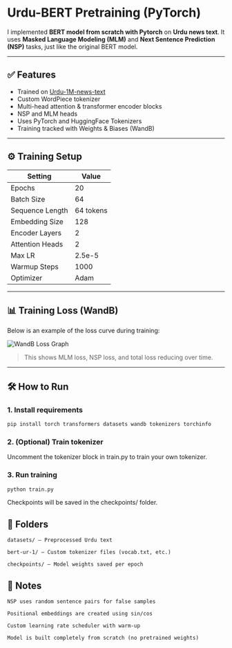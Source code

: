# Urdu-BERT Pretraining (PyTorch)

I implemented **BERT model from scratch with Pytorch** on **Urdu news text**. It uses **Masked Language Modeling (MLM)** and **Next Sentence Prediction (NSP)** tasks, just like the original BERT model.

---

## ✅ Features

- Trained on [Urdu-1M-news-text](https://huggingface.co/datasets/El-chapoo/Urdu-1M-news-text)
- Custom WordPiece tokenizer
- Multi-head attention & transformer encoder blocks
- NSP and MLM heads
- Uses PyTorch and HuggingFace Tokenizers
- Training tracked with Weights & Biases (WandB)

---
## ⚙️ Training Setup

| Setting            | Value       |
|--------------------|-------------|
| Epochs             | 20          |
| Batch Size         | 64          |
| Sequence Length    | 64 tokens   |
| Embedding Size     | 128         |
| Encoder Layers     | 2           |
| Attention Heads    | 2           |
| Max LR             | 2.5e-5      |
| Warmup Steps       | 1000        |
| Optimizer          | Adam        |

---
## 📊 Training Loss (WandB)

Below is an example of the loss curve during training:

![WandB Loss Graph](loss.png)

> This shows MLM loss, NSP loss, and total loss reducing over time.

---
## 🛠 How to Run

### 1. Install requirements

```bash
pip install torch transformers datasets wandb tokenizers torchinfo
```
### 2. (Optional) Train tokenizer

Uncomment the tokenizer block in train.py to train your own tokenizer.

### 3. Run training

```bash
python train.py
```

Checkpoints will be saved in the checkpoints/ folder.

## 📁 Folders

    datasets/ – Preprocessed Urdu text

    bert-ur-1/ – Custom tokenizer files (vocab.txt, etc.)

    checkpoints/ – Model weights saved per epoch

## 📌 Notes

    NSP uses random sentence pairs for false samples

    Positional embeddings are created using sin/cos

    Custom learning rate scheduler with warm-up

    Model is built completely from scratch (no pretrained weights)

